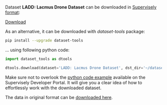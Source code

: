 Dataset **LADD: Lacmus Drone Dataset** can be downloaded in [Supervisely format](https://developer.supervisely.com/api-references/supervisely-annotation-json-format):

 [Download](https://www.dropbox.com/scl/fi/bfujyz8lmibrms7p8n87e/ladd-lacmus-drone-dataset-DatasetNinja.tar?rlkey=az60mbn0ynq43xm5dn8v8pgon&dl=1)

As an alternative, it can be downloaded with *dataset-tools* package:
``` bash
pip install --upgrade dataset-tools
```

... using following python code:
``` python
import dataset_tools as dtools

dtools.download(dataset='LADD: Lacmus Drone Dataset', dst_dir='~/dataset-ninja/')
```
Make sure not to overlook the [python code example](https://developer.supervisely.com/getting-started/python-sdk-tutorials/iterate-over-a-local-project) available on the Supervisely Developer Portal. It will give you a clear idea of how to effortlessly work with the downloaded dataset.

The data in original format can be [downloaded here](https://www.kaggle.com/datasets/mersico/lacmus-drone-dataset-ladd-v40/download?datasetVersionNumber=3).